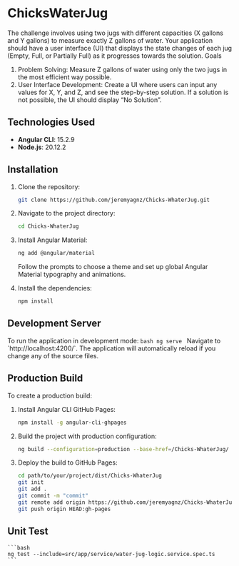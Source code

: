 # ChicksWaterJug

The challenge involves using two jugs with different capacities (X gallons and Y gallons) to measure exactly Z gallons of water. Your application should have a user interface (UI) that displays the state changes of each jug (Empty, Full, or Partially Full) as it progresses towards the solution.
Goals

1. Problem Solving: Measure Z gallons of water using only the two jugs in the most efficient way possible.
2. User Interface Development: Create a UI where users can input any values for X, Y, and Z, and see the step-by-step solution. If a solution is not possible, the UI should display “No Solution”.

## Technologies Used

- **Angular CLI**: 15.2.9
- **Node.js**: 20.12.2

## Installation

1. Clone the repository:
    ```bash
    git clone https://github.com/jeremyagnz/Chicks-WhaterJug.git
    ```
2. Navigate to the project directory:
    ```bash
    cd Chicks-WhaterJug
    ```
3. Install Angular Material:
    ```bash
    ng add @angular/material
    ```
   Follow the prompts to choose a theme and set up global Angular Material typography and animations.

4. Install the dependencies:
    ```bash
    npm install
    ```

## Development Server

To run the application in development mode:
    ```bash
    ng serve
    ```
Navigate to \`http://localhost:4200/`. The application will automatically reload if you change any of the source files.

## Production Build

To create a production build:
1. Install Angular CLI GitHub Pages:
    ```bash
    npm install -g angular-cli-ghpages
    ```
2. Build the project with production configuration:
    ```bash
    ng build --configuration=production --base-href=/Chicks-WhaterJug/
    ```
3. Deploy the build to GitHub Pages:
    ```bash
    cd path/to/your/project/dist/Chicks-WhaterJug
    git init
    git add .
    git commit -m "commit"
    git remote add origin https://github.com/jeremyagnz/Chicks-WhaterJug.git
    git push origin HEAD:gh-pages
    ```
## Unit Test
    ```bash
    ng test --include=src/app/service/water-jug-logic.service.spec.ts
    ```
